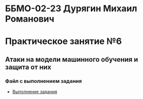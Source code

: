 # ББМО-02-23 Дурягин Михаил Романович
# Практическое занятие №6
## **Атаки на модели машинного обучения и защита от них**
### Файл с выполнением задания
 - [Выполнение задания](./Практическая%206.ipynb)